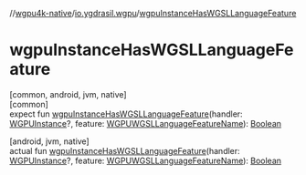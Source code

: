 //[wgpu4k-native](../../index.md)/[io.ygdrasil.wgpu](index.md)/[wgpuInstanceHasWGSLLanguageFeature](wgpu-instance-has-w-g-s-l-language-feature.md)

# wgpuInstanceHasWGSLLanguageFeature

[common, android, jvm, native]\
[common]\
expect fun [wgpuInstanceHasWGSLLanguageFeature](wgpu-instance-has-w-g-s-l-language-feature.md)(handler: [WGPUInstance](-w-g-p-u-instance/index.md)?, feature: [WGPUWGSLLanguageFeatureName](-w-g-p-u-w-g-s-l-language-feature-name/index.md)): [Boolean](https://kotlinlang.org/api/core/kotlin-stdlib/kotlin/-boolean/index.html)

[android, jvm, native]\
actual fun [wgpuInstanceHasWGSLLanguageFeature](wgpu-instance-has-w-g-s-l-language-feature.md)(handler: [WGPUInstance](-w-g-p-u-instance/index.md)?, feature: [WGPUWGSLLanguageFeatureName](-w-g-p-u-w-g-s-l-language-feature-name/index.md)): [Boolean](https://kotlinlang.org/api/core/kotlin-stdlib/kotlin/-boolean/index.html)